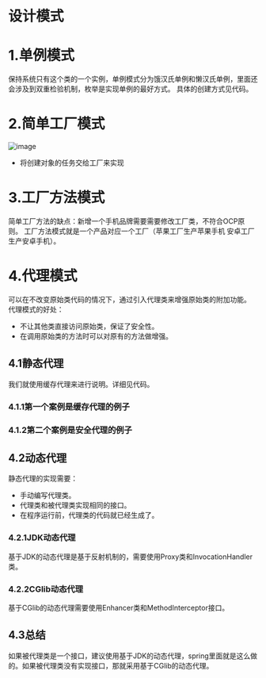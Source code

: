 # 设计模式
# 1.单例模式
保持系统只有这个类的一个实例，单例模式分为饿汉氏单例和懒汉氏单例，里面还会涉及到双重检验机制，枚举是实现单例的最好方式。
具体的创建方式见代码。
# 2.简单工厂模式
![image](https://github.com/EcustCaoHao/designPattern/assets/114331779/f61efe77-4770-4a0f-be2c-c309c3886bf2)
+ 将创建对象的任务交给工厂来实现
# 3.工厂方法模式
简单工厂方法的缺点：新增一个手机品牌需要需要修改工厂类，不符合OCP原则。
工厂方法模式就是一个产品对应一个工厂（苹果工厂生产苹果手机 安卓工厂生产安卓手机）。
# 4.代理模式
可以在不改变原始类代码的情况下，通过引入代理类来增强原始类的附加功能。
代理模式的好处：
+ 不让其他类直接访问原始类，保证了安全性。
+ 在调用原始类的方法时可以对原有的方法做增强。
## 4.1静态代理
我们就使用缓存代理来进行说明。详细见代码。
### 4.1.1第一个案例是缓存代理的例子
### 4.1.2第二个案例是安全代理的例子
## 4.2动态代理
静态代理的实现需要：
+ 手动编写代理类。
+ 代理类和被代理类实现相同的接口。
+ 在程序运行前，代理类的代码就已经生成了。
### 4.2.1JDK动态代理
基于JDK的动态代理是基于反射机制的，需要使用Proxy类和InvocationHandler类。
### 4.2.2CGlib动态代理
基于CGlib的动态代理需要使用Enhancer类和MethodInterceptor接口。
## 4.3总结
如果被代理类是一个接口，建议使用基于JDK的动态代理，spring里面就是这么做的。如果被代理类没有实现接口，那就采用基于CGlib的动态代理。


